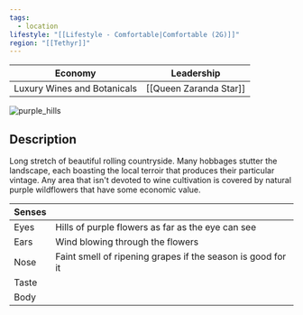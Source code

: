 ```yaml
---
tags:
  - location
lifestyle: "[[Lifestyle - Comfortable|Comfortable (2G)]]"
region: "[[Tethyr]]"
---
```


| Economy                     | Leadership             |
| --------------------------- | ---------------------- |
| Luxury Wines and Botanicals | [[Queen Zaranda Star]] |

![purple_hills](https://content.api.news/v3/images/bin/57302474135af9f05b03d0c437d53834)

## Description
Long stretch of beautiful rolling countryside. Many hobbages stutter the landscape, each boasting the local terroir that produces their particular vintage. Any area that isn't devoted to wine cultivation is covered by natural purple wildflowers that have some economic value.

| Senses |                                                             |
| ------ | ----------------------------------------------------------- |
| Eyes   | Hills of purple flowers as far as the eye can see           |
| Ears   | Wind blowing through the flowers                            |
| Nose   | Faint smell of ripening grapes if the season is good for it |
| Taste  |                                                             |
| Body   |                                                             |
